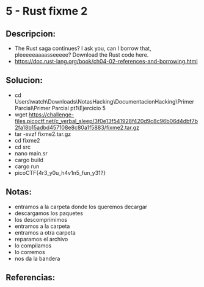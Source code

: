 # 5 - Rust fixme 2

## Descripcion:
* The Rust saga continues? I ask you, can I borrow that, pleeeeeaaaasseeeee?
Download the Rust code here.
* https://doc.rust-lang.org/book/ch04-02-references-and-borrowing.html

## Solucion:
* cd Users\watch\Downloads\NotasHacking\DocumentacionHacking\Primer Parcial\Primer Parcial pt1\Ejercicio 5
* wget https://challenge-files.picoctf.net/c_verbal_sleep/3f0e13f541928f420d9c8c96b06d4dbf7b2fa18b15adbd457108e8c80a1f5883/fixme2.tar.gz
* tar -xvzf fixme2.tar.gz
* cd fixme2
* cd src
* nano main.sr
* cargo build
* cargo run
* picoCTF{4r3_y0u_h4v1n5_fun_y31?}

## Notas:
* entramos a la carpeta donde los queremos decargar
* descargamos los paquetes
* los descomprimimos
* entramos a la carpeta
* entramos a otra carpeta
* reparamos el archivo
* lo compilamos
* lo corremos
* nos da la bandera

## Referencias: